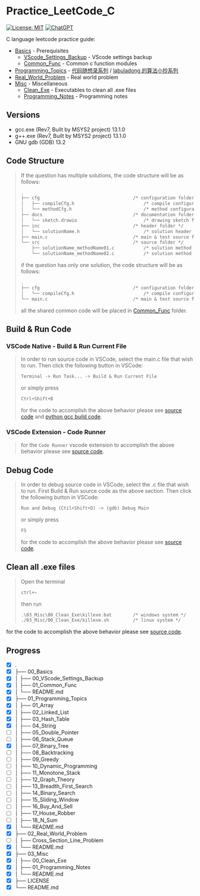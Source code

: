 # Practice_LeetCode_C

[![License: MIT](https://img.shields.io/badge/License-MIT-yellow.svg)](https://opensource.org/licenses/MIT)
[![ChatGPT](https://img.shields.io/badge/chatGPT-74aa9c?style=for-the-badge&logo=openai&logoColor=white)](https://chat.openai.com/)

C language leetcode practice guide:

- [Basics](00_Basics/) - Prerequisites
  - [VScode_Settings_Backup](00_Basics/00_VScode_Settings_Backup) - VScode settings backup
  - [Common_Func](00_Basics/01_Common_Func/) - Common c function modules
- [Programming_Topics](Programming_Topics/) - [代码随想录系列](https://programmercarl.com/) / [labuladong 的算法小抄系列](https://labuladong.github.io/algo/home/)
- [Real_World_Problem](02_Real_World_Problem/) - Real world problem
- [Misc](03_Misc/) - Miscellaneous
  - [Clean_Exe](03_Misc/00_Clean_Exe/) - Executables to clean all .exe files
  - [Programming_Notes](03_Misc/01_Programming_Notes/) - Programming notes

## Versions

- gcc.exe (Rev7, Built by MSYS2 project) 13.1.0
- g++.exe (Rev7, Built by MSYS2 project) 13.1.0
- GNU gdb (GDB) 13.2

## Code Structure

> If the question has multiple solutions, the code structure will be as follows:
>
> ```txt
> .
> ├── cfg                                   /* configuration folder */
> │   ├── compileCfg.h                          /* compile configuration */
> │   └── methodCfg.h                           /* method configuration */
> ├── docs                                  /* documentation folder */
> │   └── sketch.drawio                         /* drawing sketch file */
> ├── inc                                   /* header folder */
> │   └── solutionName.h                        /* solution header file */
> ├── main.c                                /* main & test source file */
> └── src                                   /* source folder */
>     ├── solutionName_methodName01.c           /* solution method 01 source file */
>     └── solutionName_methodName02.c           /* solution method 02 source file */
> ```
>
> if the question has only one solution, the code structure will be as follows:
>
> ```txt
> .
> ├── cfg                                   /* configuration folder */
> │   └── compileCfg.h                          /* compile configuration */
> └── main.c                                /* main & test source file */
> ```
>
> all the shared common code will be placed in [Common_Func](00_Basics/01_Common_Func/) folder.

## Build & Run Code

### VSCode Native - Build & Run Current File

> In order to run source code in VSCode, select the main.c file that wish to run. Then click the following button in VSCode:
>
> ```txt
> Terminal -> Run Task... -> Build & Run Current File
> ```
>
> or simply press
>
> ```txt
> Ctrl+Shift+B
> ```
>
> for the code to accomplish the above behavior please see [source code](.vscode/tasks.json) and [python gcc build code](.vscode/build.py).

### VSCode Extension - Code Runner

> for the `Code Runner` vscode extension to accomplish the above behavior please see [source code](.vscode/settings.json).

## Debug Code

> In order to debug source code in VSCode, select the .c file that wish to run.
> First Build & Run source code as the above section.
> Then click the following button in VSCode:
>
> ```txt
> Run and Debug (Ctil+Shift+D) -> (gdb) Debug Main
> ```
>
> or simply press
>
> ```txt
> F5
> ```
>
> for the code to accomplish the above behavior please see [source code](.vscode/launch.json).

## Clean all .exe files

> Open the terminal
>
> ```txt
> ctrl+~
> ```
>
> then run
>
> ```txt
> .\03_Misc\00_Clean_Exe\killexe.bat        /* windows system */
> ./03_Misc/00_Clean_Exe/killexe.sh         /* linux system */
> ```

for the code to accomplish the above behavior please see [source code](./04_Misc/00_Clean_Exe/).

## Progress

- [x] .
- [x] ├── 00_Basics
- [x] │   ├── 00_VScode_Settings_Backup
- [x] │   ├── 01_Common_Func
- [x] │   └── README.md
- [x] ├── 01_Programming_Topics
- [x] │   ├── 01_Array
- [x] │   ├── 02_Linked_List
- [x] │   ├── 03_Hash_Table
- [x] │   ├── 04_String
- [ ] │   ├── 05_Double_Pointer
- [ ] │   ├── 06_Stack_Queue
- [x] │   ├── 07_Binary_Tree
- [ ] │   ├── 08_Backtracking
- [ ] │   ├── 09_Greedy
- [ ] │   ├── 10_Dynamic_Programming
- [ ] │   ├── 11_Monotone_Stack
- [ ] │   ├── 12_Graph_Theory
- [ ] │   ├── 13_Breadth_First_Search
- [ ] │   ├── 14_Binary_Search
- [ ] │   ├── 15_Sliding_Window
- [ ] │   ├── 16_Buy_And_Sell
- [ ] │   ├── 17_House_Robber
- [ ] │   ├── 18_N_Sum
- [x] │   └── README.md
- [x] ├── 02_Real_World_Problem
- [ ] │   ├── Cross_Section_Line_Problem
- [x] │   └── README.md
- [x] ├── 03_Misc
- [x] │   ├── 00_Clean_Exe
- [x] │   ├── 01_Programming_Notes
- [x] │   └── README.md
- [x] ├── LICENSE
- [x] └── README.md
